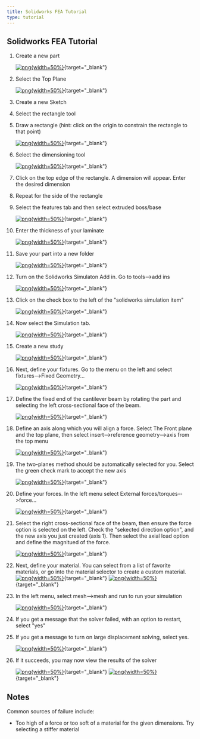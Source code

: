 ```yaml
---
title: Solidworks FEA Tutorial
type: tutorial
---
```


## Solidworks FEA Tutorial

1. Create a new part

    [![png](../../figures/solidworks-fea/01.png){width=50%}](../../figures/solidworks-fea/01.png){target="_blank"}

1. Select the Top Plane

    [![png](../../figures/solidworks-fea/02.png){width=50%}](../../figures/solidworks-fea/02.png){target="_blank"}

1. Create a new Sketch
1. Select the rectangle tool
1. Draw a rectangle (hint: click on the origin to constrain the rectangle to that point)

    [![png](../../figures/solidworks-fea/03.png){width=50%}](../../figures/solidworks-fea/03.png){target="_blank"}

1. Select the dimensioning tool

    [![png](../../figures/solidworks-fea/04.png){width=50%}](../../figures/solidworks-fea/04.png){target="_blank"}

1. Click on the top edge of the rectangle. A dimension will appear.  Enter the desired dimension
1. Repeat for the side of the rectangle
1. Select the features tab and then select extruded boss/base
    
    [![png](../../figures/solidworks-fea/05.png){width=50%}](../../figures/solidworks-fea/05.png){target="_blank"}

1. Enter the thickness of your laminate

    [![png](../../figures/solidworks-fea/06.png){width=50%}](../../figures/solidworks-fea/06.png){target="_blank"}

1. Save your part into a new folder

    [![png](../../figures/solidworks-fea/07.png){width=50%}](../../figures/solidworks-fea/07.png){target="_blank"}

1. Turn on the Solidworks Simulaton Add in.  Go to tools-->add ins

    [![png](../../figures/solidworks-fea/08.png){width=50%}](../../figures/solidworks-fea/08.png){target="_blank"}

1. Click on the check box to the left of the "solidworks simulation item"

    [![png](../../figures/solidworks-fea/09.png){width=50%}](../../figures/solidworks-fea/09.png){target="_blank"}

1. Now select the Simulation tab.

    [![png](../../figures/solidworks-fea/10.png){width=50%}](../../figures/solidworks-fea/10.png){target="_blank"}

1. Create a new study

    [![png](../../figures/solidworks-fea/11.png){width=50%}](../../figures/solidworks-fea/11.png){target="_blank"}

1. Next, define your fixtures.  Go to the menu on the left and select fixtures-->Fixed Geometry...

    [![png](../../figures/solidworks-fea/12.png){width=50%}](../../figures/solidworks-fea/12.png){target="_blank"}

1. Define the fixed end of the cantilever beam by rotating the part and selecting the left cross-sectional face of the beam.

    [![png](../../figures/solidworks-fea/13.png){width=50%}](../../figures/solidworks-fea/13.png){target="_blank"}

1. Define an axis along which you will align a force.  Select The Front plane and the top plane, then select insert-->reference geometry-->axis from the top menu

    [![png](../../figures/solidworks-fea/14.png){width=50%}](../../figures/solidworks-fea/14.png){target="_blank"}

1. The two-planes method should be automatically selected for you.  Select the green check mark to accept the new axis

    [![png](../../figures/solidworks-fea/15.png){width=50%}](../../figures/solidworks-fea/15.png){target="_blank"}

1. Define your forces. In the left menu select External forces/torques-->force...

    [![png](../../figures/solidworks-fea/16.png){width=50%}](../../figures/solidworks-fea/16.png){target="_blank"}

1. Select the right cross-sectional face of the beam, then ensure the force option is selected on the left.  Check the "sekected direction option", and the new axis you just created (axis 1).  Then select the axial load option and define the magnitued of the force.

    [![png](../../figures/solidworks-fea/17.png){width=50%}](../../figures/solidworks-fea/17.png){target="_blank"}

1. Next, define your material.  You can select from a list of favorite materials, or go into the material selector to create a custom material.
    [![png](../../figures/solidworks-fea/18.png){width=50%}](../../figures/solidworks-fea/18.png){target="_blank"}
    [![png](../../figures/solidworks-fea/19.png){width=50%}](../../figures/solidworks-fea/19.png){target="_blank"}

1. In the left menu, select mesh-->mesh and run to run your simulation

    [![png](../../figures/solidworks-fea/20.png){width=50%}](../../figures/solidworks-fea/20.png){target="_blank"}

1. If you get a message that the solver failed, with an option to restart, select "yes"
1. If you get a message to turn on large displacement solving, select yes.

    [![png](../../figures/solidworks-fea/21.png){width=50%}](../../figures/solidworks-fea/21.png){target="_blank"}

1. If it succeeds, you may now view the results of the solver    

    [![png](../../figures/solidworks-fea/22.png){width=50%}](../../figures/solidworks-fea/22.png){target="_blank"}
    [![png](../../figures/solidworks-fea/23.png){width=50%}](../../figures/solidworks-fea/23.png){target="_blank"}


## Notes

Common sources of failure include:

* Too high of a force or too soft of a material for the given dimensions.  Try selecting a stiffer material

